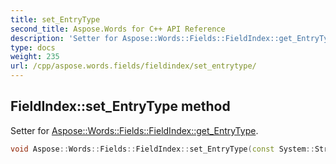 ```yaml
---
title: set_EntryType
second_title: Aspose.Words for C++ API Reference
description: 'Setter for Aspose::Words::Fields::FieldIndex::get_EntryType.'
type: docs
weight: 235
url: /cpp/aspose.words.fields/fieldindex/set_entrytype/
---
```

## FieldIndex::set_EntryType method


Setter for [Aspose::Words::Fields::FieldIndex::get_EntryType](../get_entrytype/).

```cpp
void Aspose::Words::Fields::FieldIndex::set_EntryType(const System::String &value)
```


